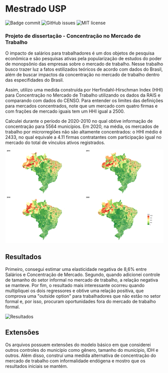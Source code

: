 # Mestrado USP

![Badge commit](https://img.shields.io/github/last-commit/afueta/tcc) 
![GitHub issues](https://img.shields.io/github/issues/afueta/tcc)
![MIT license](https://img.shields.io/github/license/afueta/tcc)

### Projeto de dissertação - Concentração no Mercado de Trabalho

O impacto de salários para trabalhadores é um dos objetos de pesquisa econômica e são pesquisas ativas pela popularização de estudos do poder de monopsônio das empresas sobre o mercado de trabalho. Nesse trabalho busco trazer luz a fatos estilizados teóricos de acordo com dados do Brasil, além de buscar impactos da concentração no mercado de trabalho dentro das especifidades do Brasil.

Assim, utilizo uma medida construída por Herfindahl-Hirschman Index (HHI) para Concentração no Mercado de Trabalho utilizando os dados da RAIS e comparando com dados do CENSO. Para entender os limites das definições para mercados concentrados, note que um mercado com quatro firmas e com frações de mercado iguais tem um HHI igual a 2500.

Calculei durante o período de 2020-2010 no qual obtive informação de concentração para 5564 municípios. Em 2020, na média, os mercados de trabalho por microrregiões não são altamente concentrados: o HHI médio é 2433, no qual equivale a 4.11 firmas contratantes com participação igual no mercado do total de vínculos ativos registrados.

![imagem](image3.png)

## Resultados

Primeiro, consegui estimar uma elasticidade negativa de 8,6% entre Salários e Concentração de Mercado. Segundo, quando adicionei controle de tamanho do setor informal no mercado de trabalho, a relação negativa se manteve. Por fim, o resultado mais interessante ocorreu quando multipliquei os dois regressores e obtive uma relação positiva, que comprova uma "outside option" para trabalhadores que não estão no setor formal e, por isso, procuram oportunidades fora do mercado de trabalho formal.


![Resultados](https://latex2image-output.s3.amazonaws.com/img-AzHrezP5stv7.jpg)

## Extensões

Os arquivos possuem extensões do modelo básico em que considerei outros controles do município como gênero, tamanho do munícipio, IDH e outros. Além disso, construí uma medida alternativa de concentração do mercado de trabalho com informalidade endógena e mostro que os resultados iniciais se mantém.

